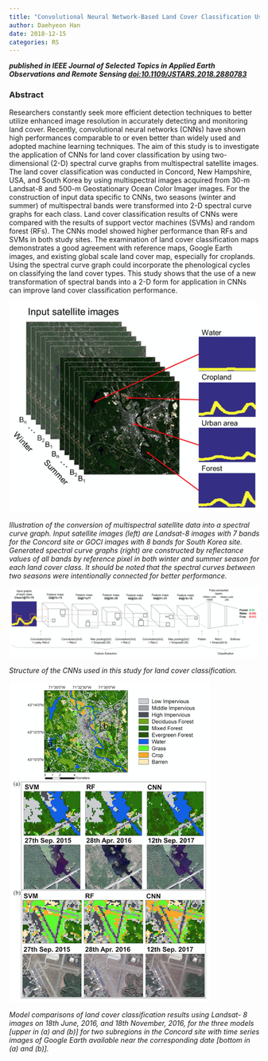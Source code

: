 ```yaml
---
title: "Convolutional Neural Network-Based Land Cover Classification Using 2-D Spectral Reflectance Curve Graphs With Multitemporal Satellite Imagery"
author: Daehyeon Han
date: 2018-12-15
categories: RS
---
```

***published in IEEE Journal of Selected Topics in Applied Earth Observations and Remote Sensing [doi:10.1109/JSTARS.2018.2880783](http://dx.doi.org/10.1109/JSTARS.2018.2880783)***

### Abstract

Researchers constantly seek more efficient detection techniques to better utilize enhanced image resolution in accurately detecting and monitoring land cover. Recently, convolutional neural networks (CNNs) have shown high performances comparable to or even better than widely used and adopted machine learning techniques. The aim of this study is to investigate the application of CNNs for land cover classification by using two-dimensional (2-D) spectral curve graphs from multispectral satellite images. The land cover classification was conducted in Concord, New Hampshire, USA, and South Korea by using multispectral images acquired from 30-m Landsat-8 and 500-m Geostationary Ocean Color Imager images. For the construction of input data specific to CNNs, two seasons (winter and summer) of multispectral bands were transformed into 2-D spectral curve graphs for each class. Land cover classification results of CNNs were compared with the results of support vector machines (SVMs) and random forest (RFs). The CNNs model showed higher performance than RFs and SVMs in both study sites. The examination of land cover classification maps demonstrates a good agreement with reference maps, Google Earth images, and existing global scale land cover map, especially for croplands. Using the spectral curve graph could incorporate the phenological cycles on classifying the land cover types. This study shows that the use of a new transformation of spectral bands into a 2-D form for application in CNNs can improve land cover classification performance.

![](https://github.com/daehyeon-han/daehyeon-han.github.io/raw/master/uploads/research/201812-landcover-method.png)

*Illustration of the conversion of multispectral satellite data into a spectral curve graph. Input satellite images (left) are Landsat-8 images with 7 bands for the Concord site or GOCI images with 8 bands for South Korea site. Generated spectral curve graphs (right) are constructed by reflectance values of all bands by reference pixel in both winter and summer season for each land cover class. It should be noted that the spectral curves between two seasons were intentionally connected for better performance.*

![](https://github.com/daehyeon-han/daehyeon-han.github.io/raw/master/uploads/research/201812-landcover-cnn.png)

*Structure of the CNNs used in this study for land cover classification.*

![](https://github.com/daehyeon-han/daehyeon-han.github.io/raw/master/uploads/research/201812-landcover-mapping.png)

*Model comparisons of land cover classification results using Landsat- 8 images on 18th June, 2016, and 18th November, 2016, for the three models [upper in (a) and (b)] for two subregions in the Concord site with time series images of Google Earth available near the corresponding date [bottom in (a) and (b)].*